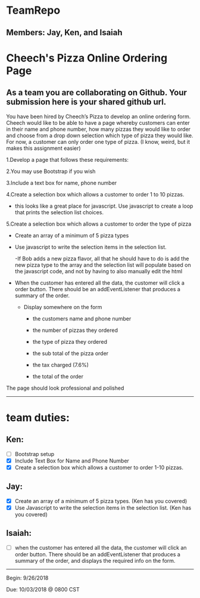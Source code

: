 # TeamRepo
## Members: Jay, Ken, and Isaiah

# Cheech's Pizza Online Ordering Page
## As a team you are collaborating on Github.  Your submission here is your shared github url.

You have been hired by Cheech’s Pizza to develop an online ordering form. Cheech would like to be able to have a page whereby customers can enter in their name and phone number, how many pizzas they would like to order and choose from a drop down selection which type of pizza they would like. For now, a customer can only order one type of pizza. (I know, weird, but it makes this assignment easier)

1.Develop a page that follows these requirements:

2.You may use Bootstrap if you wish

3.Include a text box for name, phone number

4.Create a selection box which allows a customer to order 1 to 10 pizzas.

  - this looks like a great place for javascript. Use javascript to create a loop that prints the selection list choices.
  
5.Create a selection box which allows a customer to order the type of pizza

  - Create an array of a minimum of 5 pizza types
  
  - Use javascript to write the selection items in the selection list.
  
    -If Bob adds a new pizza flavor, all that he should have to do is add the new pizza type to the array and the selection list will          populate based on the javascript code, and not by having to also manually edit the html
    
  - When the customer has entered all the data, the customer will click a order button. There should be an addEventListener that             produces a summary of the order.
    - Display somewhere on the form
      
      - the customers name and phone number
        
      - the number of pizzas they ordered
        
      - the type of pizza they ordered

      - the sub total of the pizza order

      - the tax charged (7.6%)

      - the total of the order

The page should look professional and polished
_______________________________________________________________________________________________________________________________
# team duties:
## Ken:
- [ ] Bootstrap setup
- [x] Include Text Box for Name and Phone Number
- [x] Create a selection box which allows a customer to order 1-10 pizzas. 

## Jay: 
- [x] Create an array of a minimum of 5 pizza types. (Ken has you covered)
- [x] Use Javascript to write the selection items in the selection list. (Ken has you covered)

## Isaiah:
- [ ] when the customer has entered all the data, the customer will click an order button.  There should be an addEventListener that produces a summary of the order, and displays the required info on the form.
________________________________________________________________________________________________________________________________
Begin:  9/26/2018 

Due:    10/03/2018 @ 0800 CST
